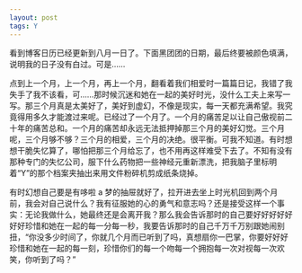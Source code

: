 ```yaml
---
layout: post
tags: Y
---
```


看到博客日历已经更新到八月一日了。下面黑团团的日期，最后终要被颜色填满，说明我的日子没有白过。可是……

点到上一个月，上一个月，再上一个月，翻看着我们相爱时一篇篇日记，我错了我失手了我不该看，可……那时候沉迷和她在一起的美好时光，没什么工夫上来写一写。那三个月真是太美好了，美好到虚幻，不像是现实，每一天都充满希望。我究竟得用多久才能渡过来呢。已经过了一个月了。一个月的痛苦足以让自己傲视前二十年的痛苦总和。一个月的痛苦却永远无法抵押掉那三个月的美好幻觉。三个月呢，三个月够不够？三个月的相爱，三个月的决绝。很平衡。可我不知道。有时想想干脆失忆算了，哪怕把那三个月给忘了，也不用再这样难受下去了。不知有没有那种专门的失忆公司，服下什么药物把一些神经元重新漂洗，把我脑子里标明着“Y”的那个档案夹抽出来用文件粉碎机剪成纸条烧掉。

有时幻想自己要是有哆啦 a 梦的抽屉就好了，拉开进去坐上时光机回到两个月前，我会对自己说什么？我有征服她的心的勇气和意志吗？还是接受这样一个事实：无论我做什么，她最终还是会离开我？那么我会告诉那时的自己要好好好好好好好珍惜和她在一起的每一分每一秒，我要告诉那时的自己千万千万别跟她闹别扭，“你没多少时间了，你就几个月而已听到了吗，真想扇你一巴掌，你要好好好珍惜和她在一起的每一刻，珍惜你们的每一个吻每一个拥抱每一次对视每一次欢笑，你听到了吗？”
